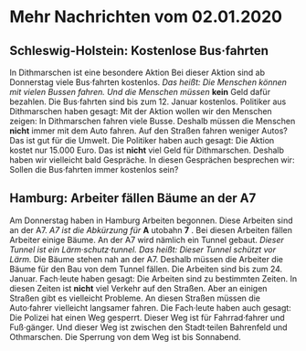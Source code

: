 # Mehr Nachrichten vom 02.01.2020


## Schleswig-Holstein: Kostenlose Bus·fahrten
In Dithmarschen ist eine besondere Aktion Bei dieser Aktion sind ab Donnerstag viele Bus·fahrten kostenlos. *Das heißt:* 
*Die Menschen können mit vielen Bussen fahren.* 
*Und die Menschen müssen* **kein** Geld dafür bezahlen. Die Bus·fahrten sind bis zum 12. Januar kostenlos. Politiker aus Dithmarschen haben gesagt: Mit der Aktion wollen wir den Menschen zeigen: In Dithmarschen fahren viele Busse. Deshalb müssen die Menschen **nicht** immer mit dem Auto fahren. Auf den Straßen fahren weniger Autos? Das ist gut für die Umwelt. Die Politiker haben auch gesagt: Die Aktion kostet nur 15.000 Euro. Das ist **nicht** viel Geld für Dithmarschen. Deshalb haben wir vielleicht bald Gespräche. In diesen Gesprächen besprechen wir: Sollen die Bus·fahrten immer kostenlos sein? 

## Hamburg: Arbeiter fällen Bäume an der A7
Am Donnerstag haben in Hamburg Arbeiten begonnen. Diese Arbeiten sind an der A7. 
*A7 ist die Abkürzung für* **A** utobahn **7** . Bei diesen Arbeiten fällen Arbeiter einige Bäume. An der A7 wird nämlich ein Tunnel gebaut. 
*Dieser Tunnel ist ein Lärm·schutz·tunnel.* *Das heißt:* 
*Dieser Tunnel schützt vor Lärm.* Die Bäume stehen nah an der A7. Deshalb müssen die Arbeiter die Bäume für den Bau von dem Tunnel fällen. Die Arbeiten sind bis zum 24. Januar. Fach·leute haben gesagt: Die Arbeiten sind zu bestimmten Zeiten. In diesen Zeiten ist **nicht** viel Verkehr auf den Straßen. Aber an einigen Straßen gibt es vielleicht Probleme. An diesen Straßen müssen die Auto·fahrer vielleicht langsamer fahren. Die Fach·leute haben auch gesagt: Die Polizei hat einen Weg gesperrt. Dieser Weg ist für Fahrrad·fahrer und Fuß·gänger. Und dieser Weg ist zwischen den Stadt·teilen Bahrenfeld und Othmarschen. Die Sperrung von dem Weg ist bis Sonnabend. 
